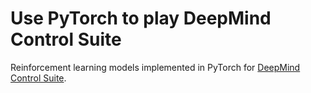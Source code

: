 # Use PyTorch to play DeepMind Control Suite

Reinforcement learning models implemented in PyTorch for [DeepMind Control Suite](https://arxiv.org/pdf/1801.00690.pdf).

